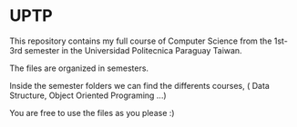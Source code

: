 # UPTP

This repository contains my full course of Computer Science from the 1st-3rd semester in the Universidad Politecnica Paraguay Taiwan.

The files are organized in semesters.

Inside the semester folders we can find the differents courses, ( Data Structure, Object Oriented Programing ...) 


You are free to use the files as you please :) 
